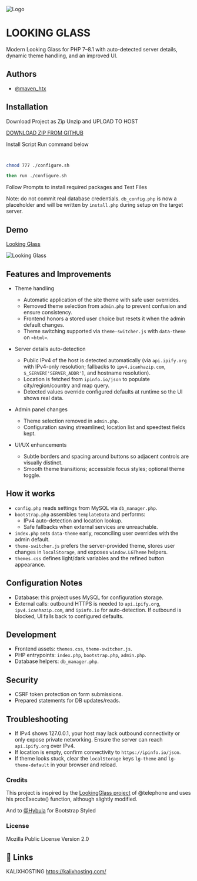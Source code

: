 
![Logo](https://kalixhosting.com/img/kalixhostinglogo.png)


# LOOKING GLASS

Modern Looking Glass for PHP 7–8.1 with auto-detected server details, dynamic theme handling, and an improved UI.

## Authors

- [@maven_htx](https://instagram.com/maven_htx)


## Installation
Download Project as Zip Unzip and UPLOAD TO HOST

[DOWNLOAD ZIP FROM GITHUB](https://github.com/KALIXHOSTING/LookingGlass/archive/refs/heads/main.zip) 

Install Script Run command below


```bash


chmod 777 ./configure.sh

then run ./configure.sh

```
Follow Prompts to install required packages and Test Files    
 
Note: do not commit real database credentials. `db_config.php` is now a placeholder and will be written by `install.php` during setup on the target server.
## Demo

[Looking Glass](https://lg.denver.kalixhosting.com) 

![Looking Glass](https://kalixhosting.com/img/lookingglass.png)

## Features and Improvements

- Theme handling
  - Automatic application of the site theme with safe user overrides.
  - Removed theme selection from `admin.php` to prevent confusion and ensure consistency.
  - Frontend honors a stored user choice but resets it when the admin default changes.
  - Theme switching supported via `theme-switcher.js` with `data-theme` on `<html>`.

- Server details auto-detection
  - Public IPv4 of the host is detected automatically (via `api.ipify.org` with IPv4-only resolution; fallbacks to `ipv4.icanhazip.com`, `$_SERVER['SERVER_ADDR']`, and hostname resolution).
  - Location is fetched from `ipinfo.io/json` to populate city/region/country and map query.
  - Detected values override configured defaults at runtime so the UI shows real data.

- Admin panel changes
  - Theme selection removed in `admin.php`.
  - Configuration saving streamlined; location list and speedtest fields kept.

- UI/UX enhancements
  - Subtle borders and spacing around buttons so adjacent controls are visually distinct.
  - Smooth theme transitions; accessible focus styles; optional theme toggle.

## How it works

- `config.php` reads settings from MySQL via `db_manager.php`.
- `bootstrap.php` assembles `templateData` and performs:
  - IPv4 auto-detection and location lookup.
  - Safe fallbacks when external services are unreachable.
- `index.php` sets `data-theme` early, reconciling user overrides with the admin default.
- `theme-switcher.js` prefers the server-provided theme, stores user changes in `localStorage`, and exposes `window.LGTheme` helpers.
- `themes.css` defines light/dark variables and the refined button appearance.

## Configuration Notes

- Database: this project uses MySQL for configuration storage.
- External calls: outbound HTTPS is needed to `api.ipify.org`, `ipv4.icanhazip.com`, and `ipinfo.io` for auto-detection. If outbound is blocked, UI falls back to configured defaults.

## Development

- Frontend assets: `themes.css`, `theme-switcher.js`.
- PHP entrypoints: `index.php`, `bootstrap.php`, `admin.php`.
- Database helpers: `db_manager.php`.

## Security

- CSRF token protection on form submissions.
- Prepared statements for DB updates/reads.

## Troubleshooting

- If IPv4 shows 127.0.0.1, your host may lack outbound connectivity or only expose private networking. Ensure the server can reach `api.ipify.org` over IPv4.
- If location is empty, confirm connectivity to `https://ipinfo.io/json`.
- If theme looks stuck, clear the `localStorage` keys `lg-theme` and `lg-theme-default` in your browser and reload.
### Credits
This project is inspired by the [LookingGlass project](https://github.com/telephone/LookingGlass) of @telephone and uses his procExecute() function, although slightly modified.

And to [@Hybula](https://github.com/hybula/lookingglass) for Bootstrap Styled

### License
Mozilla Public License Version 2.0
## 🔗 Links
KALIXHOSTING https://kalixhosting.com/
